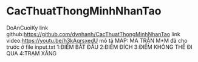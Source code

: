 # CacThuatThongMinhNhanTao
DoAnCuoiKy
link github:https://github.com/dvnhanh/CacThuatThongMinhNhanTao
link video:https://youtu.be/h3kAqrsxedU
mô tả MAP:
MA TRẬN M*M đã cho trước ở file input.txt
1:ĐIỂM BẮT ĐẦU
2:ĐIỂM ĐÍCH
3:ĐIỂM KHÔNG THỂ ĐI QUA
4:TRẠM XĂNG

